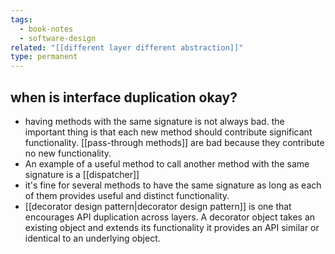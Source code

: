 ```yaml
---
tags:
  - book-notes
  - software-design
related: "[[different layer different abstraction]]"
type: permanent
---
```

## when is interface duplication okay?
- having methods with the same signature is not always bad. the important thing is that each new method should contribute significant functionality. [[pass-through methods]] are bad because they contribute no new functionality.
-  An example of a useful method to call another method with the same signature is a [[dispatcher]]
- it's fine for several methods to have the same signature as long as each of them provides useful and distinct functionality.
- [[decorator design pattern|decorator design pattern]] is one that encourages API duplication across layers. A decorator object takes an existing object and extends its functionality it provides an API similar or identical to an underlying object.